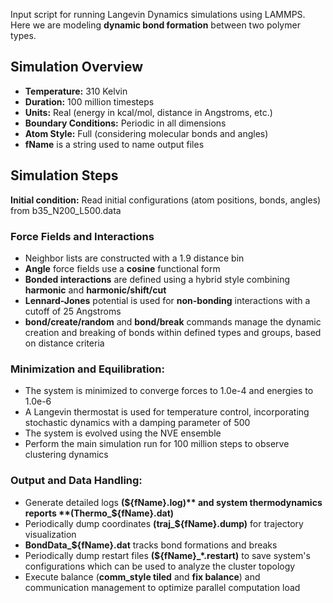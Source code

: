 Input script for running Langevin Dynamics simulations using LAMMPS. Here we are modeling __dynamic bond formation__ between two polymer types.

## Simulation Overview
- **Temperature:** 310 Kelvin
- **Duration:** 100 million timesteps
- **Units:** Real (energy in kcal/mol, distance in Angstroms, etc.)
- **Boundary Conditions:** Periodic in all dimensions
- **Atom Style:** Full (considering molecular bonds and angles)
- **fName** is a string used to name output files

## Simulation Steps

**Initial condition:** Read initial configurations (atom positions, bonds, angles) from b35_N200_L500.data

### Force Fields and Interactions
- Neighbor lists are constructed with a 1.9 distance bin
- **Angle** force fields use a **cosine** functional form
- **Bonded interactions** are defined using a hybrid style combining **harmonic** and **harmonic/shift/cut**
- **Lennard-Jones** potential is used for **non-bonding** interactions with a cutoff of 25 Angstroms
- **bond/create/random** and **bond/break** commands manage the dynamic creation and breaking of bonds within defined types and groups, based on distance criteria

### Minimization and Equilibration:

- The system is minimized to converge forces to 1.0e-4 and energies to 1.0e-6
- A Langevin thermostat is used for temperature control, incorporating stochastic dynamics with a damping parameter of 500
- The system is evolved using the NVE ensemble
- Perform the main simulation run for 100 million steps to observe clustering dynamics

### Output and Data Handling:

- Generate detailed logs  **(${fName}.log)** and system thermodynamics reports **(Thermo_${fName}.dat)** 
- Periodically dump coordinates **(traj_${fName}.dump)** for trajectory visualization
- **BondData_${fName}.dat** tracks bond formations and breaks
- Periodically dump restart files **(${fName}_*.restart)** to save system's configurations which can be used to analyze the cluster topology 
- Execute balance (**comm_style tiled** and **fix balance**) and communication management to optimize parallel computation load
